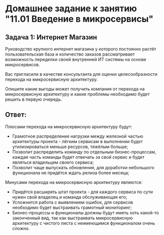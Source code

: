 # Домашнее задание к занятию "11.01 Введение в микросервисы"

## Задача 1: Интернет Магазин

Руководство крупного интернет магазина у которого постоянно растёт пользовательская база и количество заказов рассматривает возможность переделки своей внутренней ИТ системы на основе микросервисов. 

Вас пригласили в качестве консультанта для оценки целесообразности перехода на микросервисную архитектуру. 

Опишите какие выгоды может получить компания от перехода на микросервисную архитектуру и какие проблемы необходимо будет решить в первую очередь.

## Ответ:  
Плюсами перехода на микросервисную архитектуру будут: 
- Грамотное распределение нагрузки между железной частью архитектуры проекта - лёгким сервисам в выполнении будет утилизироваться меньше ресурсов, тяжёлым больше;
- Позволит распределить команду по отдельным бизнес-процессам, каждая часть команды будет отвечать за свой сервис и будет являться владельцем своего сервиса;
- Позволит чаще выпускать обновления, для доработки небольшого функционала не придётся ждать релиза более месяца;  

Минусами перехода на микросервисную архитектуру являются:
- Придётся расширять штат проекта - для каждого сервиса по сути нужен свой владелец и команда обслуживающая его;
- Усложнится работа с выявлением ошибок, для сервисов необходимо будет выстраивать грамотный мониторинг;
- Бизнес-процессы и функционалы должны будут иметь хоть какой-то законченный вид, так как выстраивать микросервисную архитектуру с чистого листа с неимеющимся функционалом очень сложно.
